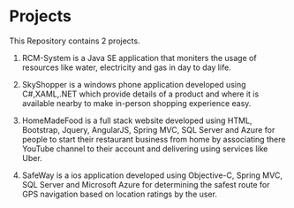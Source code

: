 # Projects

This Repository contains 2 projects.

1) RCM-System is a Java SE application that moniters the usage of resources like water, electricity and gas in day to day life.

2) SkyShopper is a windows phone application developed using C#,XAML,.NET which provide details of a product and where it is available nearby to make in-person shopping experience easy. 

3) HomeMadeFood is a full stack website developed using HTML, Bootstrap, Jquery, AngularJS, Spring MVC, SQL Server and Azure for people to start their restaurant business from home by associating there YouTube channel to their account and delivering using services like Uber.

4) SafeWay is a ios application developed using Objective-C, Spring MVC, SQL Server and Microsoft Azure for determining the safest route for GPS navigation based on location ratings by the user.      